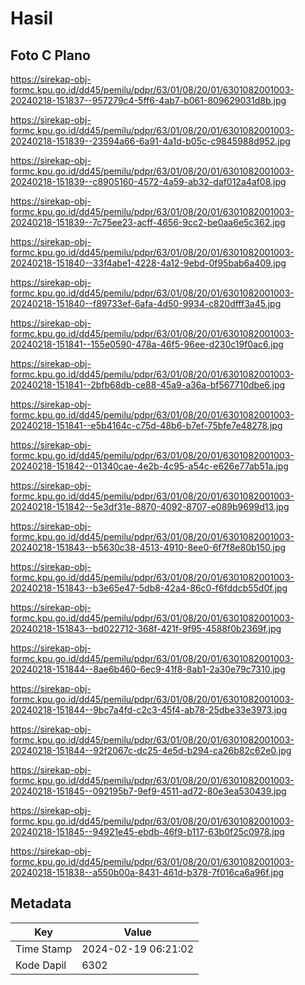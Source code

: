 # Hasil

## Foto C Plano

https://sirekap-obj-formc.kpu.go.id/dd45/pemilu/pdpr/63/01/08/20/01/6301082001003-20240218-151837--957279c4-5ff6-4ab7-b061-809629031d8b.jpg

https://sirekap-obj-formc.kpu.go.id/dd45/pemilu/pdpr/63/01/08/20/01/6301082001003-20240218-151839--23594a66-6a91-4a1d-b05c-c9845988d952.jpg

https://sirekap-obj-formc.kpu.go.id/dd45/pemilu/pdpr/63/01/08/20/01/6301082001003-20240218-151839--c8905160-4572-4a59-ab32-daf012a4af08.jpg

https://sirekap-obj-formc.kpu.go.id/dd45/pemilu/pdpr/63/01/08/20/01/6301082001003-20240218-151839--7c75ee23-acff-4656-9cc2-be0aa6e5c362.jpg

https://sirekap-obj-formc.kpu.go.id/dd45/pemilu/pdpr/63/01/08/20/01/6301082001003-20240218-151840--33f4abe1-4228-4a12-9ebd-0f95bab6a409.jpg

https://sirekap-obj-formc.kpu.go.id/dd45/pemilu/pdpr/63/01/08/20/01/6301082001003-20240218-151840--f89733ef-6afa-4d50-9934-c820dfff3a45.jpg

https://sirekap-obj-formc.kpu.go.id/dd45/pemilu/pdpr/63/01/08/20/01/6301082001003-20240218-151841--155e0590-478a-46f5-96ee-d230c19f0ac6.jpg

https://sirekap-obj-formc.kpu.go.id/dd45/pemilu/pdpr/63/01/08/20/01/6301082001003-20240218-151841--2bfb68db-ce88-45a9-a36a-bf567710dbe6.jpg

https://sirekap-obj-formc.kpu.go.id/dd45/pemilu/pdpr/63/01/08/20/01/6301082001003-20240218-151841--e5b4164c-c75d-48b6-b7ef-75bfe7e48278.jpg

https://sirekap-obj-formc.kpu.go.id/dd45/pemilu/pdpr/63/01/08/20/01/6301082001003-20240218-151842--01340cae-4e2b-4c95-a54c-e626e77ab51a.jpg

https://sirekap-obj-formc.kpu.go.id/dd45/pemilu/pdpr/63/01/08/20/01/6301082001003-20240218-151842--5e3df31e-8870-4092-8707-e089b9699d13.jpg

https://sirekap-obj-formc.kpu.go.id/dd45/pemilu/pdpr/63/01/08/20/01/6301082001003-20240218-151843--b5630c38-4513-4910-8ee0-6f7f8e80b150.jpg

https://sirekap-obj-formc.kpu.go.id/dd45/pemilu/pdpr/63/01/08/20/01/6301082001003-20240218-151843--b3e65e47-5db8-42a4-86c0-f6fddcb55d0f.jpg

https://sirekap-obj-formc.kpu.go.id/dd45/pemilu/pdpr/63/01/08/20/01/6301082001003-20240218-151843--bd022712-368f-421f-9f95-4588f0b2369f.jpg

https://sirekap-obj-formc.kpu.go.id/dd45/pemilu/pdpr/63/01/08/20/01/6301082001003-20240218-151844--8ae6b460-6ec9-41f8-8ab1-2a30e79c7310.jpg

https://sirekap-obj-formc.kpu.go.id/dd45/pemilu/pdpr/63/01/08/20/01/6301082001003-20240218-151844--9bc7a4fd-c2c3-45f4-ab78-25dbe33e3973.jpg

https://sirekap-obj-formc.kpu.go.id/dd45/pemilu/pdpr/63/01/08/20/01/6301082001003-20240218-151844--92f2067c-dc25-4e5d-b294-ca26b82c62e0.jpg

https://sirekap-obj-formc.kpu.go.id/dd45/pemilu/pdpr/63/01/08/20/01/6301082001003-20240218-151845--092195b7-9ef9-4511-ad72-80e3ea530439.jpg

https://sirekap-obj-formc.kpu.go.id/dd45/pemilu/pdpr/63/01/08/20/01/6301082001003-20240218-151845--94921e45-ebdb-46f9-b117-63b0f25c0978.jpg

https://sirekap-obj-formc.kpu.go.id/dd45/pemilu/pdpr/63/01/08/20/01/6301082001003-20240218-151838--a550b00a-8431-461d-b378-7f016ca6a96f.jpg


## Metadata

| Key        | Value               |
| ---------- | ------------------- |
| Time Stamp | 2024-02-19 06:21:02 |
| Kode Dapil | 6302                |



